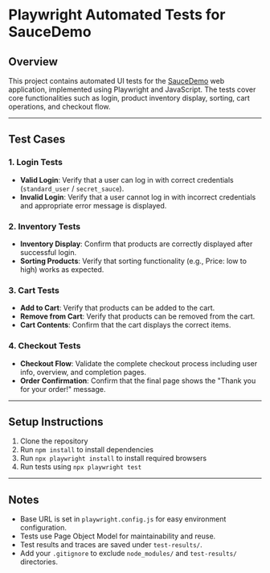 # Playwright Automated Tests for SauceDemo

## Overview
This project contains automated UI tests for the [SauceDemo](https://www.saucedemo.com/) web application, implemented using Playwright and JavaScript. The tests cover core functionalities such as login, product inventory display, sorting, cart operations, and checkout flow.

---

## Test Cases

### 1. Login Tests
- **Valid Login**: Verify that a user can log in with correct credentials (`standard_user` / `secret_sauce`).
- **Invalid Login**: Verify that a user cannot log in with incorrect credentials and appropriate error message is displayed.

### 2. Inventory Tests
- **Inventory Display**: Confirm that products are correctly displayed after successful login.
- **Sorting Products**: Verify that sorting functionality (e.g., Price: low to high) works as expected.

### 3. Cart Tests
- **Add to Cart**: Verify that products can be added to the cart.
- **Remove from Cart**: Verify that products can be removed from the cart.
- **Cart Contents**: Confirm that the cart displays the correct items.

### 4. Checkout Tests
- **Checkout Flow**: Validate the complete checkout process including user info, overview, and completion pages.
- **Order Confirmation**: Confirm that the final page shows the "Thank you for your order!" message.

---

## Setup Instructions

1. Clone the repository
2. Run `npm install` to install dependencies
3. Run `npx playwright install` to install required browsers
4. Run tests using `npx playwright test`

---

## Notes

- Base URL is set in `playwright.config.js` for easy environment configuration.
- Tests use Page Object Model for maintainability and reuse.
- Test results and traces are saved under `test-results/`.
- Add your `.gitignore` to exclude `node_modules/` and `test-results/` directories.

